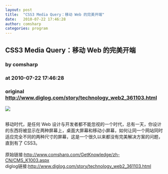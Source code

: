 ```yaml
---
layout: post
title:  "CSS3 Media Query：移动 Web 的完美开端"
date:   2010-07-22 17:46:28
author: comsharp
categories: program
---
```


## CSS3 Media Query：移动 Web 的完美开端
### by comsharp
### at 2010-07-22 17:46:28
### original <http://www.diglog.com/story/technology_web2_361103.html>

<p><a href="http://www.diglog.com/story/technology_web2_361103.html"><img border="0" src="http://img.diglog.com/img/2010/7/middle_38692213335f4a11a07fefffb42ae696.gif"></a></p><br>移动时代，是任何 Web 设计与开发者都不能忽视的一个时代，总有一天，你设计的东西将被显示在两种屏幕上，桌面大屏幕和移动小屏幕，如何让同一个网站同时适应完全不同的两种尺寸的屏幕，这是一个很久以来都没有完美解决方案的问题，直到有了 CSS3。<br><br>原始链接:<a href="http://www.comsharp.com/GetKnowledge/zh-CN/CMS_K1003.aspx">http://www.comsharp.com/GetKnowledge/zh-CN/CMS_K1003.aspx</a><br>diglog链接:<a href="http://www.diglog.com/story/technology_web2_361103.html">http://www.diglog.com/story/technology_web2_361103.html</a>
